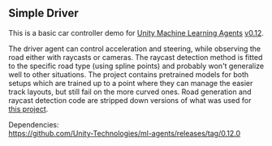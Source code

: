 ## Simple Driver

This is a basic car controller demo for [Unity Machine Learning Agents](https://github.com/Unity-Technologies/ml-agents) [v0.12](https://github.com/Unity-Technologies/ml-agents/releases/tag/0.12.0).  

The driver agent can control acceleration and steering, while observing the road either with raycasts or cameras. The raycast detection method is fitted to the specific road type (using spline points) and probably won't generalize well to other situations. The project contains pretrained models for both setups which are trained up to a point where they can manage the easier track layouts, but still fail on the more curved ones. Road generation and raycast detection code are stripped down versions of what was used for [this project](https://www.youtube.com/watch?v=gEf9V03HWv0).

Dependencies:  
https://github.com/Unity-Technologies/ml-agents/releases/tag/0.12.0
